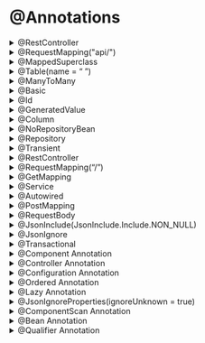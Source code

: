 # @Annotations 
<details>
<summary>@RestController</summary>
<p>
  ប្រើសម្រាប់ កំណត់ថា class មួយណាដែលជា controller class ឬកំណត់ទីតាំងដើម្បី ស្គាល់ controller
</p>
</details>
<details>
<summary>@RequestMapping("api/")</summary>
<p>
  សម្រាប់ Request rout ទៅ endpoint ណាមួយ
</p>
</details>
<details>
<summary>@MappedSuperclass</summary>
<p>
  ប្រើសម្រាប់ចែកfields មានន័យថា យើងមាន class មួយជាមេ ឬentity មួយជាមេ សម្រាប់ចែក fields ដែលមាននៅក្នុង Base Entity ទៅកាន់ Entity កូនៗ
</p>
</details>
<details>
<summary>@Table(name = “ ”)</summary>
<p>
  សម្រាប់ដាក់ឈ្មោះទៅឲ្យ Entity
</p>
</details>
<details>
<summary>@ManyToMany</summary>
<p>
  សម្រាប់ ចងrelationship, FetchType.LAZY សម្រាប់ទាញ entity មកហើយយើងចង់ទាញ row ដែលនៅក្នុង entity នោះមកអត់, មានន័យថា បើគេអត់ហៅ FetchType.LAZY មកប្រើទេ គឺអត់ទាញ data មកទេ
</p>
</details>
<details>
<summary>@Basic</summary>
<p>
  សម្រាប់ default column នៅក្នុង Entity db។ Ex: column id មានdata type ជាlong អញ្ចឹង default វាគឺ 64, data type ជា String អញ្ចឹង default វាគឺ 255 តួអក្សរ
</p>
</details>
<details>
<summary>@Id</summary>
<p>
  សម្រាប់កំណត់ថា Column ហ្នឹងជា id
</p>
</details>
<details>
<summary>@GeneratedValue</summary>
<p>
  សម្រាប់កំណត់ការ Generate Type ID ទៅជា auto ID(auto លេខ ឬលេខអត់តាមលំដាប់) ឬទៅជា ID IDENTITY(រត់តាមលំដាប់លេខ)
</p>
</details>
<details>
<summary>@Column</summary>
<p>
  សម្រាប់កំណត់ attribute ឬcolumn នៅក្នុង Database ថាអាច null បានអត់? កំណត់ length បានប៉ុន្មាន កំណត់ unique ថា column មួយហ្នឹងជា optional ឬក៏ unique
</p>
</details>
<details>
<summary>@NoRepositoryBean</summary>
<p>
  គឺមិនឲ្យបង្កើត Bean ថ្មី
</p>
</details>
<details>
<summary>@Repository</summary>
<p>
  សម្រាប់កំណត់ ថាវាជាប្រភេទ component ដែលធ្វើការទៅលើ repository ។ ហើយត្រូវ Extend ចេញពី JpaRepository មួយទៀតទើបដំណើរការបាន Ex: CategoryRepository: JpaRespository<CategoryEntity, Long> (ចំណាំ <name_entity, type_id ជាអីគេ>) បើ type ជា Long ត្រូវដាក់ Long បើជា String ត្រូវដាក់ String… 
</p>
</details>
<details>
<summary>@Transient</summary>
<p>
  កុំឲ្យ data របស់ variable or function calculate វា store នៅក្នុង db
</p>
</details> 
<details>
<summary>@RestController</summary>
<p>
  សម្រាប់កំណត់ថា វាជាប្រភេទ Controller ហើយបង្កើតជា API ទៀត
</p>
</details> 
<details>
<summary>@RequestMapping(“/”)</summary>
<p>
  សម្រាប់បញ្ជាក់ថា ឲ្យវាស្ថិតនៅ endpoint ណាមួយ
</p>
</details>
<details>
<summary>@GetMapping</summary>
<p>
  សម្រាប់ទៅ get ឬចូលទៅ endpoint ណាមួយដែលយើងចង់ get ។ ហើយ @GetMapping យើងអាចដាក់ rout បន្តបានទៀត Ex: @GetMapping(“/get”)
</p>
</details>
<details>
<summary>@Service</summary>
<p>
  សម្រាប់កំណត់ថា class interface មួយហ្នឹងជា service
</p>
</details>
<details>
<summary>@Autowired</summary>
<p>
  សម្រាប់ inject dependencies យកមកប្រើបា្រស់
</p>
</details>
<details>
<summary>@PostMapping</summary>
<p>
  សម្រាប់ បញ្ជួនឬ post ទៅកាន់ endpoint ឬrout ណាមួយ
</p>
</details>
<details>
<summary>@RequestBody</summary>
<p>
  សម្រាប់ ស្នើសុំ ឬrequest ទិន្នន័យណាដែលយើង ចង់បង្កើតដើម្បីឲ្យ user អាចបញ្ចូលទិន្នន័យបាន
</p>
</details>
<details>
<summary>@JsonInclude(JsonInclude.Include.NON_NULL)</summary>
<p>
  បើសិនជា Field page វា Null ចឹង @JsonInclude អត់ឲ្យ Properties ចេញមកទេ, ទាល់តែវាអត់ null បានឲ្យចេញមក
</p>
</details>
<details>
<summary>@JsonIgnore</summary>
<p>
  hide data មិនចង់បង្ហាញ client ឃើញ។ Ex: ដូចជា password, date of birth, etc
</p>
</details>
<details>
<summary>@Transactional</summary>
<p>
  ប្រើសម្រាប់ ការធ្វើប្រតិបត្តិការអ្វីមួយ ដោយក្នុងប្រតិបត្តិការនោះមាន Process ២ ឬ ច្រើនជាងនេះ Process ទី១ update table user, និង process ទី២ update table invoice អញ្ចឹង អាពីរ process នេះ បើមួយណា update មិន success ទេ វានិង role back មកវិញទាំងអស់, វាអត់ update មួយ ហើយមួយទៀត អត់ update ទេ និយាយទៅដូចឈ្នាប់ AND ដែរ បើវាពិតត្រូវពិតទាំងអស់។
</p>
</details>
<details>
<summary>@Component Annotation</summary>
<p>
  គឺជាមេ ពពួក (@Repository, @Service, @Controller)
</p>
</details>
<details>
<summary>@Controller Annotation</summary>
<p>
</p>
</details>
<details>
<summary>@Configuration Annotation</summary>
<p>
  សម្រាប់ ឲ្យ spring boot ជាអ្នកធ្វើការ configure ជំនួសដោយគ្រាន់តែ ដាក់ annotation មួយនេះ នៅលើ class config
</p>
</details>
<details>
<summary>@Ordered Annotation</summary>
<p>
</p>
</details>
<details>
<summary>@Lazy Annotation</summary>
<p>
</p>
</details>
<details>
<summary>@JsonIgnoreProperties(ignoreUnknown = true)</summary>
<p>
ប្រើសម្រាប់ថាឧទាហរណ៍ពេលយើង object នឹងចូល database ឧបមារថា save ចូលមាន field id, name អីចឹងទៅ ហើយស្រាប់តែលើកក្រោយយើងថែម sex មួយទៀត ចឹងបើយើងប្រើ jsonIgnoreproperties នឹងគឹវាអត់ error អីទេ តែបើអត់ប្រើ វានឹង error ថាវារក field sex ទិន្នន័យចាស់ៗអត់ឃើញ ចឹងវាតម្រូវឲ្យយើងទៅដាក់ field sex នៅគ្រប់ទិន្នន័យចាស់ៗទាំងអស់។ 
</p>
</details>
<details>
<summary>@ComponentScan Annotation</summary> 
<p>
ភាគច្រើន ប្រើនៅកន្លែង config file ដែលយើងចង់ឲ្យវា scan នូវ package ណាមួយ (អាចដាក់ ឈ្មោះជា package ក៏បាន ឬជាឈ្មោះ class ក៏បាន ហើយអាច ប្រើបានជា multiple បានទៀត)
Example in java code:
</p>
</details>
<details>
<summary>@Bean Annotation</summary> 
<p>
សម្រាប់ ដាក់នៅលើ function ណា ដែលយើងចង់ឲ្យវាក្លាយទៅជា bean, Bean មានន័យថា object មួយដែលយើងយកមកប្រកាស់ជា public ដែលនៅក្នុង project ទាំងមូល កន្លែងណាក៏អាច ហៅប្រើវាបានដែរ ហើយវាប្រកាស់ តែម្ដងទេ (Singleton)
</p>
</details>
<details>
<summary>@Qualifier Annotation</summary>
<p>
មានន័យថា នៅពេលមាន ប្រភេទ Bean លើសពីមួយដែល Bean នោះវាជា ប្រភេទដូចគ្នា ឬ Bean តែមួយនៅក្នុង Spring Applicaton Context យើងត្រូវប្រើប្រាស់ qualifier ដើម្បីបញ្ជាក់ ឈ្មោះផ្សេងគ្នា មានន័យថា មាន Bean ពីរ ផ្សេងគ្នា ដែល Bean នោះជាប្រភេទតែមួយ
  <br>Example Code:
  
```java
public class UserService {
    private final UserRepository userRepository;

    public UserService(@Qualifier("userRepositoryImpl1") UserRepository userRepository) {
        this.userRepository = userRepository;
    }
}

```
  </p>
 </details>
